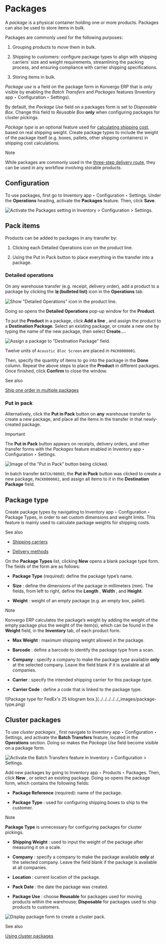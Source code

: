 # Packages

A _package_ is a physical container holding one or more products. Packages can
also be used to store items in bulk.

Packages are commonly used for the following purposes:

  1. Grouping products to move them in bulk.

  2. Shipping to customers: configure package types to align with shipping carriers’ size and weight requirements, streamlining the packing process, and ensuring compliance with carrier shipping specifications.

  3. Storing items in bulk.

_Package use_ is a field on the package form in Konvergo ERP that is only visible by
enabling the _Batch Transfers_ and _Packages_ features (Inventory app ‣
Configuration ‣ Settings).

By default, the _Package Use_ field on a packages form is set to _Disposable
Box_. Change this field to _Reusable Box_ **only** when configuring packages
for cluster pickings.

_Package type_ is an optional feature used for [calculating shipping
cost](../../shipping_receiving/setup_configuration/delivery_method),
based on real shipping weight. Create package types to include the weight of
the package itself (e.g. boxes, pallets, other shipping containers) in
shipping cost calculations.

<div class="alert alert-primary">
<p class="alert-title">
Note</p><p>While packages are commonly used in the <a href="../../shipping_receiving/daily_operations/delivery_three_steps">three-step delivery route</a>, they can be used in any
workflow involving storable products.</p>
</div>

## Configuration

To use packages, first go to Inventory app ‣ Configuration ‣ Settings. Under
the **Operations** heading, activate the **Packages** feature. Then, click
**Save**.

![Activate the *Packages* setting in Inventory > Configuration >
Settings.](../../../../../_images/enable-pack.png)

## Pack items

Products can be added to packages in any transfer by:

  1. Clicking each Detailed Operations icon on the product line.

  2. Using the Put in Pack button to place everything in the transfer into a package.

### Detailed operations

On any warehouse transfer (e.g. receipt, delivery order), add a product to a
package by clicking the **⦙≣ (bulleted list)** icon in the **Operations** tab.

![Show "Detailed Operations" icon in the product
line.](../../../../../_images/detailed-operations1.png)

Doing so opens the **Detailed Operations** pop-up window for the **Product**.

To put the **Product** in a package, click **Add a line** , and assign the
product to a **Destination Package**. Select an existing package, or create a
new one by typing the name of the new package, then select **Create…**.

![Assign a package to "Destination Package"
field.](../../../../../_images/destination-package.png)

Twelve units of `Acoustic Bloc Screen` are placed in `PACK0000001`.

Then, specify the quantity of items to go into the package in the **Done**
column. Repeat the above steps to place the **Product** in different packages.
Once finished, click **Confirm** to close the window.

<div class="alert alert-secondary">
<p class="alert-title">
See also</p><p><a href="../../shipping_receiving/advanced_operations_shipping/multipack">Ship one order in multiple packages</a></p>
</div>

### Put in pack

Alternatively, click the **Put in Pack** button on **any** warehouse transfer
to create a new package, and place all the items in the transfer in that
newly-created package.

<div class="alert alert-warning">
<p class="alert-title">
Important</p><p>The <b>Put in Pack</b> button appears on receipts, delivery orders, and other transfer forms
with the <em>Packages</em> feature enabled in Inventory app ‣ Configuration ‣
Settings.</p>
</div>

![Image of the "Put in Pack" button being
clicked.](../../../../../_images/put-in-pack.png)

In batch transfer `BATCH/00003`, the **Put in Pack** button was clicked to
create a new package, `PACK0000002`, and assign all items to it in the
**Destination Package** field.

## Package type

Create package types by navigating to Inventory app ‣ Configuration ‣ Package
Types, in order to set custom dimensions and weight limits. This feature is
mainly used to calculate package weights for shipping costs.

<div class="alert alert-secondary">
<p class="alert-title">
See also</p><ul>
<li><p><a href="../../shipping_receiving/setup_configuration/third_party_shipper">Shipping carriers</a></p></li>
<li><p><a href="../../shipping_receiving/setup_configuration/delivery_method">Delivery methods</a></p></li>
</ul>
</div>

On the **Package Types** list, clicking **New** opens a blank package type
form. The fields of the form are as follows:

  * **Package Type** (required): define the package type’s name.

  * **Size** : define the dimensions of the package in millimeters (mm). The fields, from left to right, define the **Length** , **Width** , and **Height**.

  * **Weight** : weight of an empty package (e.g. an empty box, pallet).

<div class="alert alert-primary">
<p class="alert-title">
Note</p><p>Konvergo ERP calculates the package’s weight by adding the weight of the empty package plus the weight of
the item(s), which can be found in the <b>Weight</b> field, in the <b>Inventory</b>
tab, of each product form.</p>
</div>

  * **Max Weight** : maximum shipping weight allowed in the package.

  * **Barcode** : define a barcode to identify the package type from a scan.

  * **Company** : specify a company to make the package type available **only** at the selected company. Leave the field blank if it is available at all companies.

  * **Carrier** : specify the intended shipping carrier for this package type.

  * **Carrier Code** : define a code that is linked to the package type.

![Package type for FedEx's 25 kilogram box.](../../../../../_images/package-
type.png)

## Cluster packages

To use _cluster packages_ , first navigate to Inventory app ‣ Configuration ‣
Settings, and activate the **Batch Transfers** feature, located in the
**Operations** section. Doing so makes the _Package Use_ field become visible
on a package form.

![Activate the *Batch Transfers* feature in Inventory > Configuration >
Settings.](../../../../../_images/enable-batch.png)

Add new packages by going to Inventory app ‣ Products ‣ Packages. Then, click
**New** , or select an existing package. Doing so opens the package form,
which contains the following fields:

  * **Package Reference** (required): name of the package.

  * **Package Type** : used for configuring shipping boxes to ship to the customer.

<div class="alert alert-primary">
<p class="alert-title">
Note</p><p><b>Package Type</b> is unnecessary for configuring packages for cluster pickings.</p>
</div>

  * **Shipping Weight** : used to input the weight of the package after measuring it on a scale.

  * **Company** : specify a company to make the package available **only** at the selected company. Leave the field blank if the package is available at all companies.

  * **Location** : current location of the package.

  * **Pack Date** : the date the package was created.

  * **Package Use** : choose **Reusable** for packages used for moving products within the warehouse; **Disposable** for packages used to ship products to customers.

![Display package form to create a cluster
pack.](../../../../../_images/package.png) <div class="alert alert-secondary">
<p class="alert-title">
See also</p><p><a href="../../warehouses_storage/advanced_operations_warehouse/cluster_picking">Using cluster packages</a></p>
</div>

